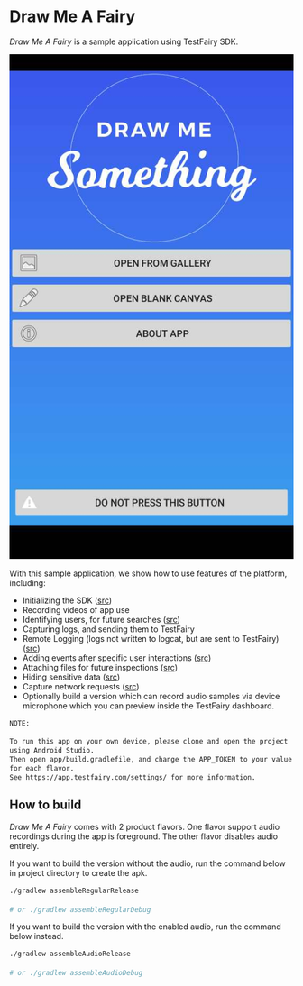 # Draw Me A Fairy

*Draw Me A Fairy* is a sample application using TestFairy SDK.

![Screenshot](docs/draw-me-something-front.jpg)

With this sample application, we show how to use features of the platform, including:

- Initializing the SDK ([src](https://github.com/testfairy/draw-me-a-fairy/blob/master/app/src/main/java/com/testfairy/samples/drawmefairy/MyApplication.java#L58))
- Recording videos of app use
- Identifying users, for future searches ([src](https://github.com/testfairy/draw-me-a-fairy/blob/master/app/src/main/java/com/testfairy/samples/drawmefairy/MyApplication.java#L57))
- Capturing logs, and sending them to TestFairy
- Remote Logging (logs not written to logcat, but are sent to TestFairy) ([src](https://github.com/testfairy/draw-me-a-fairy/blob/master/app/src/main/java/com/testfairy/samples/drawmefairy/MyApplication.java#L61))
- Adding events after specific user interactions ([src](https://github.com/testfairy/draw-me-a-fairy/blob/master/app/src/main/java/com/testfairy/samples/drawmefairy/DrawingActivity.java#L245))
- Attaching files for future inspections ([src](https://github.com/testfairy/draw-me-a-fairy/blob/master/app/src/main/java/com/testfairy/samples/drawmefairy/DrawingPanel.java#L138))
- Hiding sensitive data ([src](https://github.com/testfairy/draw-me-a-fairy/blob/master/app/src/main/java/com/testfairy/samples/drawmefairy/MyApplication.java#L72))
- Capture network requests ([src](https://github.com/testfairy/draw-me-a-fairy/blob/master/app/src/main/java/com/testfairy/samples/drawmefairy/MyApplication.java#L88))
- Optionally build a version which can record audio samples via device microphone which you can preview inside the TestFairy dashboard.

```
NOTE:

To run this app on your own device, please clone and open the project using Android Studio.
Then open app/build.gradlefile, and change the APP_TOKEN to your value for each flavor.
See https://app.testfairy.com/settings/ for more information.
```

## How to build

*Draw Me A Fairy* comes with 2 product flavors. One flavor support audio recordings during the app is foreground. The other flavor disables audio entirely.

If you want to build the version without the audio, run the command below in project directory to create the apk.
```bash
./gradlew assembleRegularRelease

# or ./gradlew assembleRegularDebug 
```

If you want to build the version with the enabled audio, run the command below instead.
```bash
./gradlew assembleAudioRelease

# or ./gradlew assembleAudioDebug
```